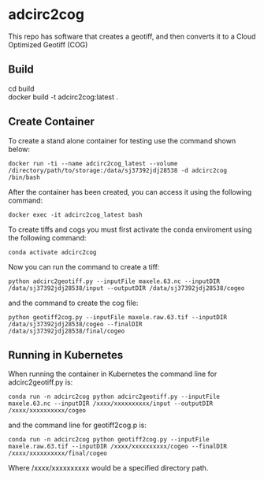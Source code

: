 # adcirc2cog
This repo has software that creates a geotiff, and then converts it to a Cloud Optimized Geotiff (COG)

## Build
  cd build  
  docker build -t adcirc2cog:latest .

## Create Container

  To create a stand alone container for testing use the command shown below:

    docker run -ti --name adcirc2cog_latest --volume /directory/path/to/storage:/data/sj37392jdj28538 -d adcirc2cog /bin/bash

  After the container has been created, you can access it using the following command:

    docker exec -it adcirc2cog_latest bash

  To create tiffs and cogs you must first activate the conda enviroment using the following command:

    conda activate adcirc2cog

  Now you can run the command to create a tiff:

    python adcirc2geotiff.py --inputFile maxele.63.nc --inputDIR /data/sj37392jdj28538/input --outputDIR /data/sj37392jdj28538/cogeo 

  and the command to create the cog file:

    python geotiff2cog.py --inputFile maxele.raw.63.tif --inputDIR /data/sj37392jdj28538/cogeo --finalDIR /data/sj37392jdj28538/final/cogeo

## Running in Kubernetes

When running the container in Kubernetes the command line for adcirc2geotiff.py is:

    conda run -n adcirc2cog python adcirc2geotiff.py --inputFile maxele.63.nc --inputDIR /xxxx/xxxxxxxxxx/input --outputDIR /xxxx/xxxxxxxxxx/cogeo 

and the command line for geotiff2cog.p is:

    conda run -n adcirc2cog python geotiff2cog.py --inputFile maxele.raw.63.tif --inputDIR /xxxx/xxxxxxxxxx/cogeo --finalDIR /xxxx/xxxxxxxxxx/final/cogeo

Where /xxxx/xxxxxxxxxx would be a specified directory path.
 
